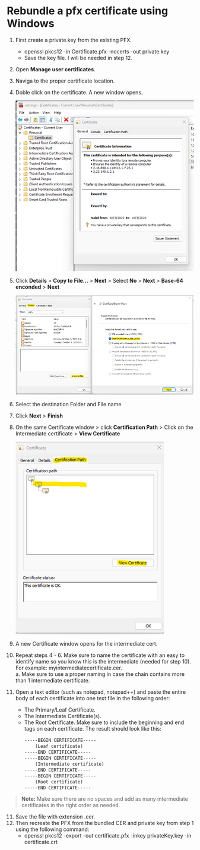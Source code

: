 # **Rebundle a pfx certificate using Windows**

1. First create a private.key from the existing PFX.
    - openssl pkcs12 -in Certificate.pfx -nocerts -out private.key
    - Save the key file. I will be needed in step 12.
2. Open **Manage user certificates**.
3. Naviga to the proper certificate location.
4. Doble click on the certificate. A new window opens.

    ![rebundle1](https://github.com/anmontero/TechDocumentation/blob/main/Security/Images/rebundle1.png)

4. Click **Details** > **Copy to File...** > **Next** > Select **No** > **Next** > **Base-64 enconded** > **Next**

    ![rebundle2](https://github.com/anmontero/TechDocumentation/blob/main/Security/Images/rebundle2.png)

5. Select the destination Folder and File name
6. Click **Next** > **Finish**
7. On the same Certificate window > click **Certification Path** > Click on the Intermediate certificate > **View Certificate**

    ![rebundle3](https://github.com/anmontero/TechDocumentation/blob/main/Security/Images/rebundle3.png)

8. A new Certificate window opens for the intermediate cert.
9. Repeat steps 4 - 6. Make sure to name the certificate with an easy to identify name so you know this is the intermediate (needed for step 10). For example: myintermediatecertificate.cer.  
    a. Make sure to use a proper naming in case the chain contains more than 1 intermediate certificate.
10. Open a text editor (such as notepad, notepad++) and paste the entire body of each certificate into one text file in the following order:
    - The Primary/Leaf Certificate.
    - The Intermediate Certificate(s).
    - The Root Certificate.
    Make sure to include the beginning and end tags on each certificate. The result should look like this:
        ```
        -----BEGIN CERTIFICATE-----
            (Leaf certificate)
        -----END CERTIFICATE-----
        -----BEGIN CERTIFICATE-----
            (Intermediate certificate)
        -----END CERTIFICATE-----
        -----BEGIN CERTIFICATE-----
            (Root certificate)
        -----END CERTIFICATE-----
        ```

> **Note:** Make sure there are no spaces and add as many intermediate certificates in the right order as needed.

11. Save the file with extension .cer.
12. Then recreate the PFX from the bundled CER and private key from step 1 using the following command:
    - openssl pkcs12 -export -out certificate.pfx -inkey privateKey.key -in certificate.crt